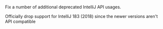Fix a number of additional deprecated IntelliJ API usages.

Officially drop support for IntelliJ 183 (2018) since the newer versions aren't API compatible